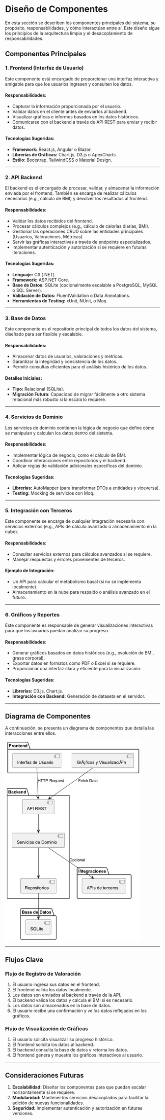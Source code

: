 # Diseño de Componentes

En esta sección se describen los componentes principales del sistema, su propósito, responsabilidades, y cómo interactúan entre sí. Este diseño sigue los principios de la arquitectura limpia y el desacoplamiento de responsabilidades.

## **Componentes Principales**

### 1. **Frontend (Interfaz de Usuario)**

Este componente está encargado de proporcionar una interfaz interactiva y amigable para que los usuarios ingresen y consulten los datos.

#### **Responsabilidades:**

- Capturar la información proporcionada por el usuario.
- Validar datos en el cliente antes de enviarlos al backend.
- Visualizar gráficas e informes basados en los datos históricos.
- Comunicarse con el backend a través de API REST para enviar y recibir datos.

#### **Tecnologías Sugeridas:**

- **Framework:** React.js, Angular o Blazor.
- **Librerías de Gráficas:** Chart.js, D3.js o ApexCharts.
- **Estilo:** Bootstrap, TailwindCSS o Material Design.

---

### 2. **API Backend**

El backend es el encargado de procesar, validar, y almacenar la información enviada por el frontend. También se encarga de realizar cálculos necesarios (e.g., cálculo de BMI) y devolver los resultados al frontend.

#### **Responsabilidades:**

- Validar los datos recibidos del frontend.
- Procesar cálculos complejos (e.g., cálculo de calorías diarias, BMI).
- Gestionar las operaciones CRUD sobre las entidades principales (Usuarios, Valoraciones, Métricas).
- Servir las gráficas interactivas a través de endpoints especializados.
- Implementar autenticación y autorización si se requiere en futuras iteraciones.

#### **Tecnologías Sugeridas:**

- **Lenguaje:** C# (.NET).
- **Framework:** ASP.NET Core.
- **Base de Datos:** SQLite (opcionalmente escalable a PostgreSQL, MySQL o SQL Server).
- **Validación de Datos:** FluentValidation o Data Annotations.
- **Herramientas de Testing:** xUnit, NUnit, o Moq.

---

### 3. **Base de Datos**

Este componente es el repositorio principal de todos los datos del sistema, diseñado para ser flexible y escalable.

#### **Responsabilidades:**

- Almacenar datos de usuarios, valoraciones y métricas.
- Garantizar la integridad y consistencia de los datos.
- Permitir consultas eficientes para el análisis histórico de los datos.

#### **Detalles Iniciales:**

- **Tipo:** Relacional (SQLite).
- **Migración Futura:** Capacidad de migrar fácilmente a otro sistema relacional más robusto si la escala lo requiere.

---

### 4. **Servicios de Dominio**

Los servicios de dominio contienen la lógica de negocio que define cómo se manipulan y calculan los datos dentro del sistema.

#### **Responsabilidades:**

- Implementar lógica de negocio, como el cálculo de BMI.
- Coordinar interacciones entre repositorios y el backend.
- Aplicar reglas de validación adicionales específicas del dominio.

#### **Tecnologías Sugeridas:**

- **Librerías:** AutoMapper (para transformar DTOs a entidades y viceversa).
- **Testing:** Mocking de servicios con Moq.

---

### 5. **Integración con Terceros**

Este componente se encarga de cualquier integración necesaria con servicios externos (e.g., APIs de cálculo avanzado o almacenamiento en la nube).

#### **Responsabilidades:**

- Consultar servicios externos para cálculos avanzados si se requiere.
- Manejar respuestas y errores provenientes de terceros.

#### **Ejemplo de Integración:**

- Un API para calcular el metabolismo basal (si no se implementa localmente).
- Almacenamiento en la nube para respaldo o análisis avanzado en el futuro.

---

### 6. **Gráficos y Reportes**

Este componente es responsable de generar visualizaciones interactivas para que los usuarios puedan analizar su progreso.

#### **Responsabilidades:**

- Generar gráficos basados en datos históricos (e.g., evolución de BMI, grasa corporal).
- Exportar datos en formatos como PDF o Excel si se requiere.
- Proporcionar una interfaz clara y eficiente para la visualización.

#### **Tecnologías Sugeridas:**

- **Librerías:** D3.js, Chart.js.
- **Integración con Backend:** Generación de datasets en el servidor.

---

## **Diagrama de Componentes**

A continuación, se presenta un diagrama de componentes que detalla las interacciones entre ellos.

![Diagrama de Componentes](../resources/componentes.png)

---

## **Flujos Clave**

### **Flujo de Registro de Valoración**

1. El usuario ingresa sus datos en el frontend.
2. El frontend valida los datos localmente.
3. Los datos son enviados al backend a través de la API.
4. El backend valida los datos y calcula el BMI si es necesario.
5. Los datos son almacenados en la base de datos.
6. El usuario recibe una confirmación y ve los datos reflejados en los gráficos.

### **Flujo de Visualización de Gráficas**

1. El usuario solicita visualizar su progreso histórico.
2. El frontend solicita los datos al backend.
3. El backend consulta la base de datos y retorna los datos.
4. El frontend genera y muestra los gráficos interactivos al usuario.

---

## **Consideraciones Futuras**

1. **Escalabilidad:** Diseñar los componentes para que puedan escalar horizontalmente si se requiere.
2. **Modularidad:** Mantener los servicios desacoplados para facilitar la adición de nuevas funcionalidades.
3. **Seguridad:** Implementar autenticación y autorización en futuras versiones.
